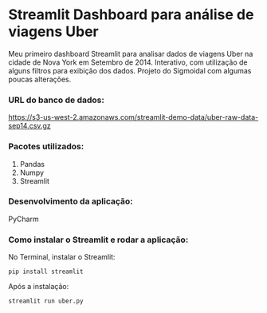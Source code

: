 # Streamlit Dashboard para análise de viagens Uber
Meu primeiro dashboard Streamlit para analisar dados de viagens Uber na cidade de Nova York em Setembro de 2014.
Interativo, com utilização de alguns filtros para exibição dos dados. Projeto do Sigmoidal com algumas poucas alterações.

### URL do banco de dados:
https://s3-us-west-2.amazonaws.com/streamlit-demo-data/uber-raw-data-sep14.csv.gz

### Pacotes utilizados:
1. Pandas
2. Numpy
3. Streamlit

### Desenvolvimento da aplicação:
PyCharm

### Como instalar o Streamlit e rodar a aplicação:
No Terminal, instalar o Streamlit:
```console
pip install streamlit
```
Após a instalação:
```console
streamlit run uber.py
```

